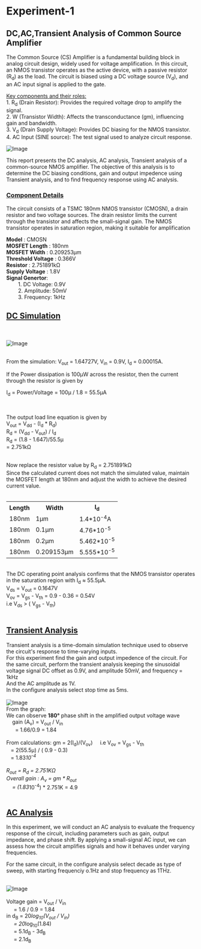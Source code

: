 # Experiment-1

## **DC,AC,Transient Analysis of Common Source Amplifier** <br>
<p>The Common Source (CS) Amplifier is a fundamental building block in analog circuit design, widely used for voltage amplification. In this circuit, an NMOS transistor operates as the active device, with a passive resistor (R<sub>d</sub>) as the load. The circuit is biased using a DC voltage source (V<sub>d</sub>), and an AC input signal is applied to the gate.</p> 
<p> <ins>Key components and their roles:</ins> <br>
1. R<sub>d</sub> (Drain Resistor): Provides the required voltage drop to amplify the signal. <br>
2. W (Transistor Width): Affects the transconductance (gm), influencing gain and bandwidth.<br>
3. V<sub>d</sub> (Drain Supply Voltage): Provides DC biasing for the NMOS transistor. <br>
4. AC Input (SINE source): The test signal used to analyze circuit response. </p>

![Image](https://github.com/user-attachments/assets/d1eddf4d-5823-43fa-805d-59d048a61441)

<p>This report presents the DC analysis, AC analysis, Transient analysis of a common-source NMOS amplifier. The objective of this analysis is to determine the DC biasing conditions, gain and output impedence using Transient analysis, and to find frequency response using AC analysis.</p>

### **<ins>Component Details</ins>**
  <p>  The circuit consists of a TSMC 180nm NMOS transistor (CMOSN), a drain resistor and two voltage sources. The drain resistor limits the current through the transistor and affects the small-signal gain. The NMOS transistor operates in saturation region, making it suitable for amplification </p>
    
**Model** : CMOSN <br> 
**MOSFET Length** : 180nm <br>
**MOSFET Width** : 0.209253µm <br>
**Threshold Voltage** : 0.366V <br>
**Resistor** : 2.751891kΩ  <br>
**Supply Voltage** : 1.8V <br>
**Signal Genertor**: <br>
  &nbsp;&nbsp;&nbsp;&nbsp;&nbsp;&nbsp;&nbsp; 1. DC Voltage: 0.9V <br> 
  &nbsp;&nbsp;&nbsp;&nbsp;&nbsp;&nbsp;&nbsp; 2. Amplitude: 50mV <br>
  &nbsp;&nbsp;&nbsp;&nbsp;&nbsp;&nbsp;&nbsp; 3. Frequency: 1kHz <br> 

## **<ins>DC Simulation</ins>**
 <br><br>
![Image](https://github.com/user-attachments/assets/506240ae-f9d3-4c51-b156-105e670a6af2) <br><br>
<p> From the simulation:
V<sub>out</sub> = 1.64727V, V<sub>in</sub> = 0.9V, I<sub>d</sub> = 0.00015A.
</p>
If the Power dissipation is 100µW across the resistor, then the current through the resistor is given by <br>
<p>I<sub>d</sub> = Power/Voltage
              = 100µ / 1.8 
              = 55.5µA </p>
              <br>
<p>The output load line equation is given by <br>
 V<sub>out</sub> = V<sub>dd</sub> - (I<sub>d</sub> * R<sub>d</sub>) <br>
 R<sub>d</sub> = (V<sub>dd</sub> - V<sub>out</sub>) / I<sub>d</sub>  <br>
 R<sub>d</sub> = (1.8 - 1.647)/55.5µ <br>
 = 2.751k&#8486 </p>
<br>
Now replace the resistor value by R<sub>d</sub> = 2.751891k&#8486 <br>
Since the calculated current does not match the simulated value, maintain the MOSFET length at 180nm and adjust the width to achieve the desired current value.<br><br>

<table> 
<tr>
 <th><b>Length</b></th>
 <th><b>Width</b></th>
 <th><b>I<sub>d</sub></b></th>
</tr>
<tr>
    <td>180nm</td>
    <td>1µm</td>
    <td>1.4*10<sup>-4</sup>A</td>
</tr>
<tr>
    <td>180nm</td>
    <td>0.1µm</td>
    <td>4.76*10<sup>-5</sup></td>
</tr>
<tr>
    <td>180nm</td>
    <td>0.2µm</td>
    <td>5.462*10<sup>-5</sup></td>
</tr>
<tr>
    <td>180nm</td>
    <td>0.209153µm</td>
    <td>5.555*10<sup>-5</sup></td>
</tr>
</table>
<br>
The DC operating point analysis confirms that the NMOS transistor operates in the saturation region with 
I<sub>d</sub> ≈ 55.5μA. <br>
V<sub>ds</sub> = V<sub>out</sub> = 0.1647V <br>
V<sub>ov</sub> = V<sub>gs</sub> - V<sub>th</sub>  = 0.9 - 0.36  = 0.54V <br>
i.e V<sub>ds</sub> > ( V<sub>gs</sub> - V<sub>th</sub>) <br>
<br>

## **<ins>Transient Analysis</ins>** <br>
Transient analysis is a time-domain simulation technique used to observe the circuit's response to time-varying inputs.<br> For this experiment find the gain and output impedence of the circuit.
For the same circuit, perform the transient analysis keeping the sinusoidal voltage signal DC offset as 0.9V, and amplitude 50mV, and frequency = 1kHz <br>
And the AC amplitude as 1V. <br>
In the configure analysis select stop time as 5ms. <br><br>
![Image](https://github.com/user-attachments/assets/248274f7-e1f2-401a-ad52-6181a2053d9e) <br>
From the graph: <br>
 We can observe **180&deg;** phase shift in the amplified output voltage wave  <br>
&nbsp;&nbsp;&nbsp; gain (A<sub>v</sub>) = V<sub>out</sub> / V<sub>in</sub> <br>
&nbsp;&nbsp;&nbsp;&nbsp;&nbsp; = 1.66/0.9  = 1.84 <br>
<br>
From calculations:
 gm = 2(I<sub>d</sub>)/(V<sub>ov</sub>)  &nbsp;&nbsp;&nbsp; i.e  V<sub>ov</sub> = V<sub>gs</sub> - V<sub>th</sub>  <br>
 &nbsp;&nbsp; = 2(55.5μ) / ( 0.9 - 0.3) <br>
 &nbsp;&nbsp; = 1.83*10<sup>-4</sup> <br><br>
 R<sub>out</sub> = R<sub>d</sub> = 2.751KΩ <br> 
 Overall gain : A<sub>v</sub> = gm * R<sub>out</sub>  <br>
 &nbsp;&nbsp;&nbsp; = (1.83*10<sup>-4</sup>) * 2.751K = 4.9 <br><br> 

## **<ins>AC Analysis</ins>**<br>
 <p>In this experiment, we will conduct an AC analysis to evaluate the frequency response of the circuit, including parameters such as gain, output impedance, and phase shift. By applying a small-signal AC input, we can assess how the circuit amplifies signals and how it behaves under varying frequencies.</p>
 For the same circuit, in the configure analysis select decade as type of sweep, with starting frequenciy o.1Hz and stop frequency as 1THz. <br> <br>
 
![Image](https://github.com/user-attachments/assets/6e4d68c5-bf91-482c-b0d7-9e39a4925489)
<br> <br>
Voltage gain = V<sub>out</sub> / V<sub>in</sub> <br>
&nbsp;&nbsp;&nbsp;&nbsp; = 1.6 / 0.9 = 1.84 <br>
in d<sub>B</sub> = 20*log<sub>10</sub>(V<sub>out</sub> / V<sub>in</sub>) <br>
&nbsp;&nbsp;&nbsp;&nbsp; = 20*log<sub>10</sub>(1.84) <br>
&nbsp;&nbsp;&nbsp;&nbsp; = 5.1d<sub>B</sub> - 3d<sub>B</sub> <br>
&nbsp;&nbsp;&nbsp;&nbsp; = 2.1d<sub>B</sub> <br><br>
 
 
 
 
 
